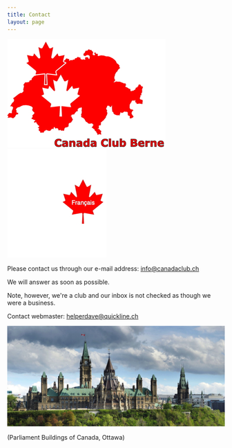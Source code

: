 ```yaml
---
title: Contact
layout: page
---
```


![logo](images/canadaclubbernelogo.jpg) [![logo](images/maple-leaf-french.jpg)](contact-fr)

Please contact us through our e-mail address: [info@canadaclub.ch](mailto:info@canadaclub.ch)

We will answer as soon as possible.

Note, however, we're a club and our inbox is not checked as though we were a business.

Contact webmaster: [helperdave@quickline.ch](nailto:helperdave@quickline.ch)

![Parliament Buildings of Canada, Ottawa](images/parliament.jpg)

(Parliament Buildings of Canada, Ottawa)
